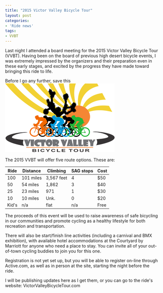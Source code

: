 ```yaml
---
title: "2015 Victor Valley Bicycle Tour"
layout: post
categories:
- 'Ride news'
tags:
- VVBT
---
```


Last night I attended a board meeting for the 2015 Victor Valley Bicycle Tour (VVBT). Having been on the board of previous high desert bicycle events, I was extremely impressed by the organizers and their preparation even in these early stages, and excited by the progress they have made toward bringing this ride to life.

Before I go any further, save this 
![VVBT](/assets/img/2015/04/vvbt15.png)

The 2015 VVBT will offer five route options. These are:

| Ride | Distance | Climbing | SAG stops | Cost |
|---|---|---|---|---|
| 100 | 101 miles | 3,567 feet | 4 | $50 |
| 50 | 54 miles | 1,862 | 3 | $40 |
| 25 | 23 miles | 971 | 1 | $30 |
| 10 | 10 miles | Unk. | 0 | $20 |
| Kid's | n/a | flat | n/a | Free |

The proceeds of this event will be used to raise awareness of safe bicycling in our communities and promote cycling as a healthy lifestyle for both recreation and transportation.

There will also be start/finish line activities (including a carnival and BMX exhibition), with available hotel accommodations at the Courtyard by Marriott for anyone who need a place to stay. You can invite all of your out-of-town cycling buddies to join you for this one.

Registration is not yet set up, but you will be able to register on-line through Active.com, as well as in person at the site, starting the night before the ride.

I will be publishing updates here as I get them, or you can go to the ride's website: VictorValleyBicycleTour.com
